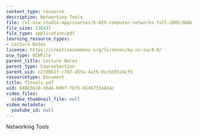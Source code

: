 ```yaml
---
content_type: resource
description: Networking Tools
file: /ol-ocw-studio-app/courses/6-829-computer-networks-fall-2002/688e36383646b0bf7bf56546733a634c_T1tools.pdf
file_size: 136417
file_type: application/pdf
learning_resource_types:
- Lecture Notes
license: https://creativecommons.org/licenses/by-nc-sa/4.0/
ocw_type: OCWFile
parent_title: Lecture Notes
parent_type: CourseSection
parent_uid: c27d8b1f-c797-455a-4af5-0ccbb0124cfb
resourcetype: Document
title: T1tools.pdf
uid: 688e3638-3646-b0bf-7bf5-6546733a634c
video_files:
  video_thumbnail_file: null
video_metadata:
  youtube_id: null
---
```

Networking Tools